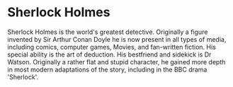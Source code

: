 # Sherlock Holmes
Sherlock Holmes is the world's greatest detective. Originally a figure invented by
Sir Arthur Conan Doyle he is now present in all types of media, including comics, computer
games, Movies, and fan-written fiction. His special ability is the art of deduction. His bestfriend and sidekick is Dr Watson. Originally a rather flat and stupid character, he gained more depth in most modern adaptations of the story, including in the BBC drama 'Sherlock'.

